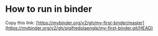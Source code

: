 # How to run in binder
Copy this link: [https://mybinder.org/v2/gh/my-first-binder/master](https://mybinder.org/v2/gh/sigifredolaengle/my-first-binder.git/HEAD)
